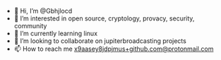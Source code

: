 - 👋 Hi, I’m @Gbhjlocd
- 👀 I’m interested in open source, cryptology, provacy, security, community
- 🌱 I’m currently learning linux
- 💞️ I’m looking to collaborate on jupiterbroadcasting projects
- 📫 How to reach me x9aasey8jdpjmus+github.com@protonmail.com

<!---
Gbhjlocd/Gbhjlocd is a ✨ special ✨ repository because its `README.md` (this file) appears on your GitHub profile.
You can click the Preview link to take a look at your changes.
--->
